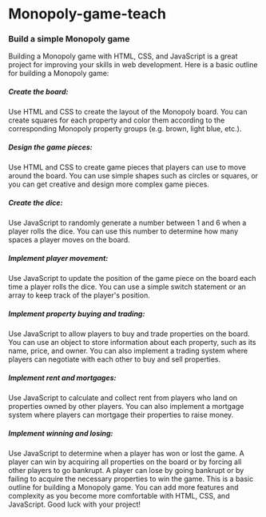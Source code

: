 # Monopoly-game-teach

### Build a simple Monopoly game

Building a Monopoly game with HTML, CSS, and JavaScript is a great project for improving your skills in web development. Here is a basic outline for building a Monopoly game:

##### Create the board:

Use HTML and CSS to create the layout of the Monopoly board. You can create squares for each property and color them according to the corresponding Monopoly property groups (e.g. brown, light blue, etc.).

##### Design the game pieces:

Use HTML and CSS to create game pieces that players can use to move around the board. You can use simple shapes such as circles or squares, or you can get creative and design more complex game pieces.

##### Create the dice:

Use JavaScript to randomly generate a number between 1 and 6 when a player rolls the dice. You can use this number to determine how many spaces a player moves on the board.

##### Implement player movement:

Use JavaScript to update the position of the game piece on the board each time a player rolls the dice. You can use a simple switch statement or an array to keep track of the player's position.

##### Implement property buying and trading:

Use JavaScript to allow players to buy and trade properties on the board. You can use an object to store information about each property, such as its name, price, and owner. You can also implement a trading system where players can negotiate with each other to buy and sell properties.

##### Implement rent and mortgages:

Use JavaScript to calculate and collect rent from players who land on properties owned by other players. You can also implement a mortgage system where players can mortgage their properties to raise money.


##### Implement winning and losing:

Use JavaScript to determine when a player has won or lost the game. A player can win by acquiring all properties on the board or by forcing all other players to go bankrupt. A player can lose by going bankrupt or by failing to acquire the necessary properties to win the game.
This is a basic outline for building a Monopoly game. You can add more features and complexity as you become more comfortable with HTML, CSS, and JavaScript. Good luck with your project!
